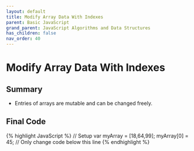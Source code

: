 ```yaml
---
layout: default
title: Modify Array Data With Indexes
parent: Basic JavaScript
grand_parent: JavaScript Algorithms and Data Structures
has_children: false
nav_order: 40
---
```

# Modify Array Data With Indexes
## Summary
- Entries of arrays are mutable and can be changed freely.

## Final Code

{% highlight JavaScript %}
// Setup
var myArray = [18,64,99];
myArray[0] = 45;
// Only change code below this line
{% endhighlight %}